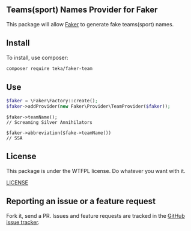 Teams(sport) Names Provider for Faker
---

This package will allow [Faker](https://github.com/fzaninotto/Faker) to generate fake teams(sport) names.

## Install
To install, use composer:

```bash
composer require teka/faker-team
```

## Use
```php
$faker = \Faker\Factory::create();
$faker->addProvider(new Faker\Provider\TeamProvider($faker));
```

```
$faker->teamName();
// Screaming Silver Annihilators

$faker->abbreviation($fake->teamName())
// SSA
```

## License

This package is under the WTFPL license. Do whatever you want with it.

[LICENSE](https://github.com/marcelotk15/faker-team/LICENSE)

## Reporting an issue or a feature request

Fork it, send a PR. Issues and feature requests are tracked in the
[GitHub issue tracker](https://github.com/marcelotk15/faker-team/issues).
